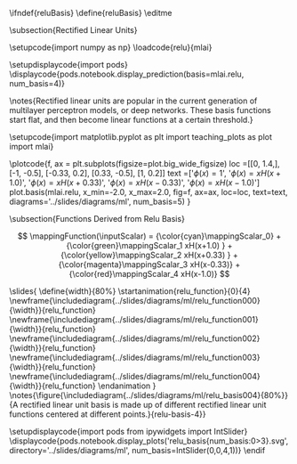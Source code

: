 \ifndef{reluBasis}
\define{reluBasis}
\editme

\subsection{Rectified Linear Units}

\setupcode{import numpy as np}
\loadcode{relu}{mlai}

\setupdisplaycode{import pods}
\displaycode{pods.notebook.display_prediction(basis=mlai.relu, num_basis=4)}

\notes{Rectified linear units are popular in the current generation of multilayer perceptron models, or deep networks. These basis functions start flat, and then become linear functions at a certain threshold.}

\setupcode{import matplotlib.pyplot as plt
import teaching_plots as plot
import mlai}

\plotcode{f, ax = plt.subplots(figsize=plot.big_wide_figsize)
loc =[[0, 1.4,],
      [-1, -0.5],
      [-0.33, 0.2],
      [0.33, -0.5],
      [1, 0.2]]
text =['$\phi(x) = 1$',
       '$\phi(x) = xH(x+1.0)$',
       '$\phi(x) = xH(x+0.33)$',
       '$\phi(x) = xH(x-0.33)$',
       '$\phi(x) = xH(x-1.0)$']
plot.basis(mlai.relu, x_min=-2.0, x_max=2.0, 
           fig=f, ax=ax, loc=loc, text=text,
		   diagrams='../slides/diagrams/ml',
		   num_basis=5)
}

\subsection{Functions Derived from Relu Basis}

$$
\mappingFunction(\inputScalar) = {\color{cyan}\mappingScalar_0}   + {\color{green}\mappingScalar_1 xH(x+1.0) } + {\color{yellow}\mappingScalar_2 xH(x+0.33) } + {\color{magenta}\mappingScalar_3 xH(x-0.33)} +  {\color{red}\mappingScalar_4 xH(x-1.0)}
$$

\slides{
\define{width}{80%}
\startanimation{relu_function}{0}{4}
\newframe{\includediagram{../slides/diagrams/ml/relu_function000}{\width}}{relu_function}
\newframe{\includediagram{../slides/diagrams/ml/relu_function001}{\width}}{relu_function}
\newframe{\includediagram{../slides/diagrams/ml/relu_function002}{\width}}{relu_function}
\newframe{\includediagram{../slides/diagrams/ml/relu_function003}{\width}}{relu_function}
\newframe{\includediagram{../slides/diagrams/ml/relu_function004}{\width}}{relu_function}
\endanimation
}
\notes{\figure{\includediagram{../slides/diagrams/ml/relu_basis004}{80%}}{A rectified linear unit basis is made up of different rectified linear unit functions centered at different points.}{relu-basis-4}}


\setupdisplaycode{import pods
from ipywidgets import IntSlider}
\displaycode{pods.notebook.display_plots('relu_basis{num_basis:0>3}.svg', 
                            directory='../slides/diagrams/ml', 
			    num_basis=IntSlider(0,0,4,1))}
\endif
